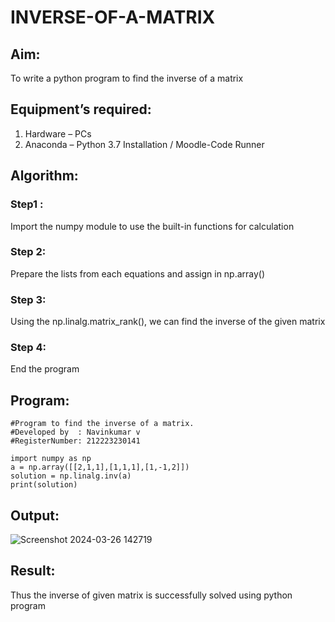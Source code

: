 # INVERSE-OF-A-MATRIX
## Aim:
To write a python program to find the inverse of a matrix
## Equipment’s required:
1. 	Hardware – PCs
2. 	Anaconda – Python 3.7 Installation / Moodle-Code Runner
## Algorithm:
### Step1 : 
Import the numpy module to use the built-in functions for calculation

### Step 2: 
Prepare the lists from each equations and assign in np.array()

### Step 3: 
Using the np.linalg.matrix_rank(), we can find the inverse of the given matrix

### Step 4: 
End the program

## Program:
```
#Program to find the inverse of a matrix.
#Developed by  : Navinkumar v
#RegisterNumber: 212223230141

import numpy as np
a = np.array([[2,1,1],[1,1,1],[1,-1,2]])
solution = np.linalg.inv(a)
print(solution)
```
## Output:
![Screenshot 2024-03-26 142719](https://github.com/navinofficial/INVERSE-OF-A-MATRIX/assets/151710204/899441e8-5de4-4389-85e4-a070097f2b19)



## Result:
Thus the inverse of given matrix is successfully solved using python program
